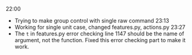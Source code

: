 22:00
- Trying to make group control with single raw command
23:13
- Working for single unit case, changed features.py, actions.py
23:27
- The `t` in features.py error checking line 1147 should be the 
name of argument, not the function. Fixed this error checking 
part to make it work.